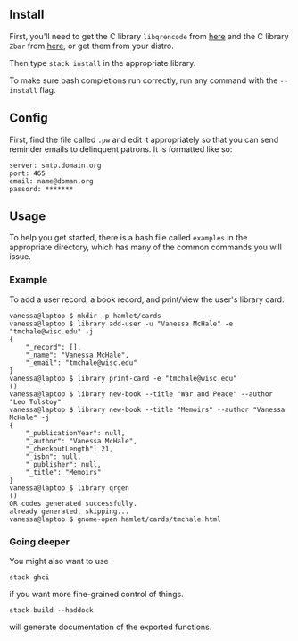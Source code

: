 ## Install
First, you'll need to get the C library `libqrencode` from [here](https://github.com/fukuchi/libqrencode) and the C library `Zbar` from [here](https://github.com/ZBar/ZBar), or get them from your distro.

Then type `stack install` in the appropriate library.

To make sure bash completions run correctly, run any command with the `--install` flag. 

## Config
First, find the file called `.pw` and edit it appropriately so that you can send reminder emails to delinquent patrons. It is formatted like so:

```
server: smtp.domain.org
port: 465
email: name@doman.org
passord: *******
```

## Usage
To help you get started, there is a bash file called `examples` in the appropriate directory, which has many of the common commands you will issue. 

### Example
To add a user record, a book record, and print/view the user's library card:

```
vanessa@laptop $ mkdir -p hamlet/cards
vanessa@laptop $ library add-user -u "Vanessa McHale" -e "tmchale@wisc.edu" -j
{
    "_record": [],
    "_name": "Vanessa McHale",
    "_email": "tmchale@wisc.edu"
}
vanessa@laptop $ library print-card -e "tmchale@wisc.edu"
()
vanessa@laptop $ library new-book --title "War and Peace" --author "Leo Tolstoy"
vanessa@laptop $ library new-book --title "Memoirs" --author "Vanessa McHale" -j 
{
    "_publicationYear": null,
    "_author": "Vanessa McHale",
    "_checkoutLength": 21,
    "_isbn": null,
    "_publisher": null,
    "_title": "Memoirs"
}
vanessa@laptop $ library qrgen
()
QR codes generated successfully.
already generated, skipping...
vanessa@laptop $ gnome-open hamlet/cards/tmchale.html
```

### Going deeper
You might also want to use

```stack ghci```

if you want more fine-grained control of things.

```stack build --haddock```

will generate documentation of the exported functions. 
